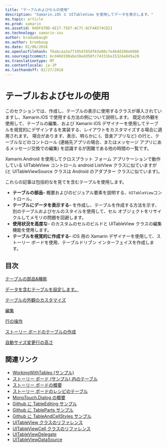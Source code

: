 ```yaml
---
title: "テーブルおよびセルの使用"
description: "Xamarin.iOS と UITableView を使用してデータを表示します。"
ms.topic: article
ms.prod: xamarin
ms.assetid: 04DF47DD-4E17-75D7-AC7C-8CF4A574CD21
ms.technology: xamarin-ios
author: bradumbaugh
ms.author: brumbaug
ms.date: 01/06/2016
ms.openlocfilehash: f6abcaa3a771954785df83e80c7e46dd200e6986
ms.sourcegitcommit: 6cd40d190abe38edd50fc74331be15324a845a28
ms.translationtype: MT
ms.contentlocale: ja-JP
ms.lasthandoff: 02/27/2018
---
```

# <a name="working-with-tables-and-cells"></a>テーブルおよびセルの使用


このセクションでは、作成し、テーブルの表示に使用するクラスが導入されていますし、Xamarin.iOS で使用する方法の例について説明します。 既定の外観を使用して、テーブルの編集、および Xamarin iOS デザイナーを使用してテーブルを視覚的にデザインするを実装する、レイアウトをカスタマイズする場合に適用されます。 場合があります、表示、明らかに (、音楽アプリなど) の行と、テーブルなどのコントロール (連絡先アプリの場合、またはメッセージ アプリにあるメッセージ交換での編集) を認識するが困難である他の時間の一覧です。

Xamarin.Android を使用してクロスプラット フォーム アプリケーションで動作している UITableView コントロール android ListView クラスに似ていますが (と UITableViewSource クラスは Android のアダプター クラスに似ています)。

これらの記事は包括的なを見てを含むテーブルを使用します。

-   **テーブルの部品**– 概要およびのビジュアル要素を説明する、`UITableView`コントロール。 
-   **テーブルにデータを表示する**– を作成し、テーブルを作成する方法を示す、別のテーブルおよびセルのスタイルを使用して、セル オブジェクトをリサイクルしてメモリの問題を回避します。 
-   **使用状況を高度な**– のカスタムのセルのビルドと UITableView クラスの編集機能を使用します。 
-   **テーブルを視覚的に作成する**– iOS 用の Xamarin デザイナーを使用して、ストーリー ボードを使用、テーブルドリブン インターフェイスを作成します。 


## <a name="contents"></a>目次

 [テーブルの部品&amp;機能](~/ios/user-interface/controls/tables/table-parts-and-functionality.md)

 [データを含むテーブルを設定します。](~/ios/user-interface/controls/tables/populating-a-table-with-data.md)

 [テーブルの外観のカスタマイズ](~/ios/user-interface/controls/tables/customizing-table-appearance.md)

 [編集](~/ios/user-interface/controls/tables/editing.md)
 
 [行の操作](~/ios/user-interface/controls/tables/row-action.md)

 [ストーリー ボードのテーブルの作成](~/ios/user-interface/controls/tables/creating-tables-in-a-storyboard.md)
 
 [自動サイズ変更行の高さ](~/ios/user-interface/controls/tables/autosizing-row-height.md)


## <a name="related-links"></a>関連リンク

- [WorkingWithTables (サンプル)](https://developer.xamarin.com/samples/monotouch/WorkingWithTables/)
- [ストーリー ボード (サンプル) 内のテーブル](https://developer.xamarin.com/samples/monotouch/StoryboardTable/)
- [ストーリー ボードの概要](~/ios/user-interface/storyboards/index.md)
- [ストーリー ボードのレシピのテーブル](https://developer.xamarin.com/recipes/ios/general/storyboard/storyboard_a_tableview)
- [MonoTouch.Dialog の概要](~/ios/user-interface/monotouch.dialog/index.md)
- [Github に TableEditing サンプル](https://github.com/xamarin/monotouch-samples/tree/master/TableEditing)
- [Github に TableParts サンプル](https://github.com/xamarin/monotouch-samples/tree/master/TableParts)
- [Github に TableAndCellStyles サンプル](https://github.com/xamarin/mobile-samples/tree/master/TablesLists)
- [UITableView クラスのリファレンス](https://developer.apple.com/library/ios/documentation/UIKit/Reference/UITableView_Class/)
- [UITableViewCell クラスのリファレンス](https://developer.apple.com/library/ios/documentation/UIKit/Reference/UITableViewCell_Class/)
- [UITableViewDelegate](https://developer.apple.com/library/ios/documentation/UIKit/Reference/UITableViewDelegate_Protocol/)
- [UITableViewDataSource](https://developer.apple.com/library/ios/documentation/UIKit/Reference/UITableViewDataSource_Protocol/)
